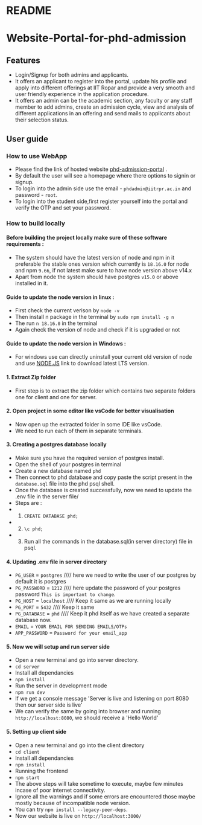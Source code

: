 # README
# Website-Portal-for-phd-admission

## Features 
* Login/Signup for both admins and applicants.
* It offers an applicant to register into the portal, update his profile and apply into different offerings at IIT Ropar and provide a very smooth and user friendly experience in the application procedure.
* It offers an admin can be the academic section, any faculty or any staff member to add admins, create an admission cycle, view and analysis of different applications in an offering and send mails to applicants about their selection status.

## User guide 

### How to use WebApp 
* Please find the link of hosted website [phd-admission-portal](http://172.30.8.215:88/) .
* By default the user will see a homepage where there options to signin or signup.
* To login into the admin side use the email - `phdadmin@iitrpr.ac.in` and password - `root`.
* To login into the student side,first register yourself into the portal and verify the OTP and set your password.

### How to build locally

#### Before building the project locally make sure of these software requirements : 
* The system should have the latest version of node and npm in it preferable the stable ones version which currently is `18.16.0` for node and npm `9.66`, if not latest make sure to have node version above v14.x
* Apart from node the system should have postgres `v15.0` or above installed in it.
 
#### Guide to update the node version in linux :
* First check the current verison by `node -v`
* Then install n package in the terminal by `sudo npm install -g n`
* The run `n 18.16.0` in the terminal
* Again check the version of node and check if it is upgraded or not

#### Guide to update the node version in Windows :
* For windows use can directly uninstall your current old version of node and use [NODE.JS](https://nodejs.org/en) link to download latest LTS version. 


#### 1. Extract Zip folder
* First step is to extract the zip folder which contains two separate folders one for client and one for server. 

#### 2. Open project in some editor like vsCode for better visualisation
* Now open up the extracted folder in some IDE like vsCode.
* We need to run each of them in separate terminals.

#### 3. Creating a postgres database locally
* Make sure you have the required version of postgres install.
* Open the shell of your postgres in terminal
* Create a new database named `phd`
* Then connect to phd database and copy paste the script present in the `database.sql` file into the phd psql shell.
* Once the database is created successfully, now we need to update the .env file in the server file/
* Steps are :
* 1. `CREATE DATABASE phd;`
* 2. `\c phd;`
* 3. Run all the commands in the database.sql(in server directory) file in psql.

#### 4. Updating .env file in server directory
* `PG_USER` = `postgres`         ////  here we need to write the user of our postgres by default it is postgres
* `PG_PASSWORD` = `1212`         ////  here update the password of your postgres password `This is important to change`.
* `PG_HOST` = `localhost`        ////  Keep it same as we are running locally   
* `PG_PORT` = `5432`             ////  Keep it same 
* `PG_DATABASE` = `phd`          ////  Keep it phd itself as we have created a separate database now.
* `EMAIL` = `YOUR EMAIL FOR SENDING EMAILS/OTPs`
* `APP_PASSWORD` = `Password for your email_app`


#### 5. Now we will setup and run server side 
* Open a new terminal and go into server directory.
* `cd server`
* Install all dependancies 
* `npm install`
* Run the server in development mode
* `npm run dev`
* If we get a console message 'Server is live and listening on port 8080 then our server side is live'
* We can verify the same by going into browser and running `http://localhost:8080`, we should receive a 'Hello World'

#### 5. Setting up client side
* Open a new terminal and go into the client directory
* `cd client`
* Install all dependancies 
* `npm install`
* Running the frontend
* `npm start `
* The above steps will take sometime to execute, maybe few minutes incase of poor internet connectivity.
* Ignore all the warnings and if some errors are encountered those maybe mostly because of incompatible node version.
* You can try `npm install --legacy-peer-deps`.
* Now our website is live on `http://localhost:3000/`


